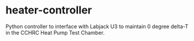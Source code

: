# heater-controller
Python controller to interface with Labjack U3 to maintain 0 degree delta-T in the CCHRC Heat Pump Test Chamber.
